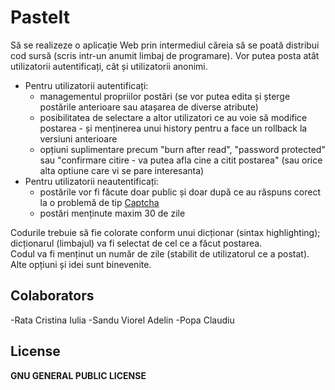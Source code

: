# PasteIt
Să se realizeze o aplicație Web prin intermediul căreia să se poată distribui cod sursă (scris intr-un anumit limbaj de programare). Vor putea posta atât utilizatorii autentificați, cât și utilizatorii anonimi.

-   Pentru utilizatorii autentificați:
    -   managementul propriilor postări (se vor putea edita și șterge postările anterioare sau atașarea de diverse atribute)
    -   posibilitatea de selectare a altor utilizatori ce au voie să modifice postarea - și menținerea unui history pentru a face un rollback la versiuni anterioare
    -   opțiuni suplimentare precum "burn after read", "password protected" sau "confirmare citire - va putea afla cine a citit postarea" (sau orice alta optiune care vi se pare interesanta)
-   Pentru utilizatorii neautentificați:
    -   postările vor fi făcute doar public și doar după ce au răspuns corect la o problemă de tip [Captcha](https://www.imperva.com/learn/application-security/what-is-captcha/)
    -   postări menținute maxim 30 de zile

Codurile trebuie să fie colorate conform unui dicționar (sintax highlighting); dicționarul (limbajul) va fi selectat de cel ce a făcut postarea.\
Codul va fi menținut un număr de zile (stabilit de utilizatorul ce a postat).\
Alte opțiuni și idei sunt binevenite.

## Colaborators
-Rata Cristina Iulia
-Sandu Viorel Adelin
-Popa Claudiu

## License
**GNU GENERAL PUBLIC LICENSE**